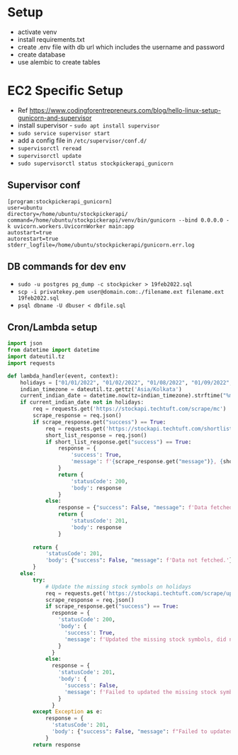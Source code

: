 # Setup
- activate venv
- install requirements.txt
- create .env file with db url which includes the username and password
- create database
- use alembic to create tables


# EC2 Specific Setup
- Ref https://www.codingforentrepreneurs.com/blog/hello-linux-setup-gunicorn-and-supervisor
- install supervisor - `sudo apt install supervisor`
- `sudo service supervisor start`
- add a config file in `/etc/supervisor/conf.d/`
- `supervisorctl reread`
- `supervisorctl update`
- `sudo supervisorctl status stockpickerapi_gunicorn`

## Supervisor conf
```angular2html
[program:stockpickerapi_gunicorn]
user=ubuntu
directory=/home/ubuntu/stockpickerapi/
command=/home/ubuntu/stockpickerapi/venv/bin/gunicorn --bind 0.0.0.0 -k uvicorn.workers.UvicornWorker main:app
autostart=true
autorestart=true
stderr_logfile=/home/ubuntu/stockpickerapi/gunicorn.err.log
```

## DB commands for dev env
- `sudo -u postgres pg_dump -c stockpicker > 19feb2022.sql`
- `scp -i privatekey.pem user@domain.com:./filename.ext filename.ext
  19feb2022.sql`
- `psql dbname -U dbuser < dbfile.sql`


## Cron/Lambda setup
```python
import json
from datetime import datetime
import dateutil.tz
import requests

def lambda_handler(event, context):
    holidays = ["01/01/2022", "01/02/2022", "01/08/2022", "01/09/2022", "01/15/2022", "01/16/2022", "01/22/2022", "01/23/2022", "01/29/2022", "01/30/2022", "02/05/2022", "02/06/2022", "02/12/2022", "02/13/2022", "02/19/2022", "02/20/2022", "02/26/2022", "02/27/2022", "03/01/2022", "03/05/2022", "03/06/2022", "03/12/2022", "03/13/2022", "03/18/2022", "03/19/2022", "03/20/2022", "03/26/2022", "03/27/2022", "04/02/2022", "04/03/2022", "04/09/2022", "04/10/2022", "04/14/2022", "04/15/2022", "04/16/2022", "04/17/2022", "04/23/2022", "04/24/2022", "04/30/2022", "05/01/2022", "05/03/2022", "05/07/2022", "05/08/2022", "05/14/2022", "05/15/2022", "05/21/2022", "05/22/2022", "05/28/2022", "05/29/2022", "06/04/2022", "06/05/2022", "06/11/2022", "06/12/2022", "06/18/2022", "06/19/2022", "06/25/2022", "06/26/2022", "07/02/2022", "07/03/2022", "07/09/2022", "07/10/2022", "07/16/2022", "07/17/2022", "07/23/2022", "07/24/2022", "07/30/2022", "07/31/2022", "08/06/2022", "08/07/2022", "08/09/2022", "08/13/2022", "08/14/2022", "08/15/2022", "08/20/2022", "08/21/2022", "08/27/2022", "08/28/2022", "08/31/2022", "09/03/2022", "09/04/2022", "09/10/2022", "09/11/2022", "09/17/2022", "09/18/2022", "09/24/2022", "09/25/2022", "10/01/2022", "10/02/2022", "10/05/2022", "10/08/2022", "10/09/2022", "10/15/2022", "10/16/2022", "10/22/2022", "10/23/2022", "10/24/2022", "10/26/2022", "10/29/2022", "10/30/2022", "11/05/2022", "11/06/2022", "11/08/2022", "11/12/2022", "11/13/2022", "11/19/2022", "11/20/2022", "11/26/2022", "11/27/2022", "12/03/2022", "12/04/2022", "12/10/2022", "12/11/2022", "12/17/2022", "12/18/2022", "12/24/2022", "12/25/2022", "12/31/2022"]
    indian_timezone = dateutil.tz.gettz('Asia/Kolkata')
    current_indian_date = datetime.now(tz=indian_timezone).strftime("%m/%d/%Y")
    if current_indian_date not in holidays:
        req = requests.get('https://stockapi.techtuft.com/scrape/mc')
        scrape_response = req.json()
        if scrape_response.get("success") == True:
            req = requests.get('https://stockapi.techtuft.com/shortlist/create')
            short_list_response = req.json()
            if short_list_response.get("success") == True:
                response = {
                    'success': True,
                    'message': f'{scrape_response.get("message")}, {short_list_response.get("message")}'
                }
                return {
                    'statusCode': 200,
                    'body': response
                }
            else:
                response = {"success": False, "message": f'Data fetched. {short_list_response.get("message")}'}
                return {
                    'statusCode': 201,
                    'body': response
                }
        
        return {
            'statusCode': 201,
            'body': {"success": False, "message": f'Data not fetched.'}
        }
    else:
        try:
            # Update the missing stock symbols on holidays
            req = requests.get('https://stockapi.techtuft.com/scrape/update-symbols')
            scrape_response = req.json()
            if scrape_response.get("success") == True:
              response = {
                'statusCode': 200,
                'body': {
                  'success': True,
                  'message': f'Updated the missing stock symbols, did not scrape the data as stockmarket is closed for the day.'
                }
              }
            else:
              response = {
                'statusCode': 201,
                'body': {
                  'success': False,
                  'message': f'Failed to updated the missing stock symbols. Did not scrape the data as stockmarket is closed for the day.'
                }
              }
        except Exception as e:
            response = {
              'statusCode': 201,
              'body': {"success": False, "message": f"Failed to updated the missing stock symbols. Did not scrape the data as stockmarket is closed for the day. Error: {e}"}
            }
        return response
```



